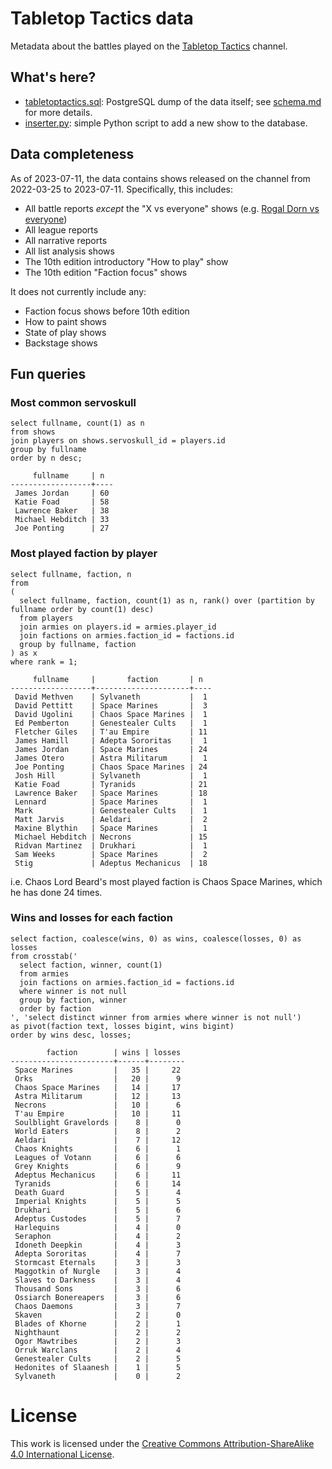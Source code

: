# Tabletop Tactics data

Metadata about the battles played on the [Tabletop Tactics](https://tabletoptactics.tv/) channel.

## What's here?

* [tabletoptactics.sql](tabletoptactics.sql): PostgreSQL dump of the data itself; see [schema.md](schema.md) for more details.
* [inserter.py](inserter.py): simple Python script to add a new show to the database.

## Data completeness

As of 2023-07-11, the data contains shows released on the channel from 2022-03-25 to 2023-07-11. Specifically, this includes:

* All battle reports _except_ the "X vs everyone" shows (e.g. [Rogal Dorn vs everyone](https://tabletoptactics.tv/2023/02/22/the-rogal-dorn-vs-everyone-warhammer-40000-battle-report/))
* All league reports
* All narrative reports
* All list analysis shows
* The 10th edition introductory "How to play" show
* The 10th edition "Faction focus" shows

It does not currently include any:

* Faction focus shows before 10th edition
* How to paint shows
* State of play shows
* Backstage shows

## Fun queries

### Most common servoskull

```
select fullname, count(1) as n
from shows
join players on shows.servoskull_id = players.id
group by fullname
order by n desc;
```

```
     fullname     | n
------------------+----
 James Jordan     | 60
 Katie Foad       | 58
 Lawrence Baker   | 38
 Michael Hebditch | 33
 Joe Ponting      | 27
```

### Most played faction by player

```
select fullname, faction, n
from
(
  select fullname, faction, count(1) as n, rank() over (partition by fullname order by count(1) desc)
  from players
  join armies on players.id = armies.player_id
  join factions on armies.faction_id = factions.id
  group by fullname, faction
) as x
where rank = 1;
``` 

```
     fullname     |       faction       | n
------------------+---------------------+----
 David Methven    | Sylvaneth           |  1
 David Pettitt    | Space Marines       |  3
 David Ugolini    | Chaos Space Marines |  1
 Ed Pemberton     | Genestealer Cults   |  1
 Fletcher Giles   | T'au Empire         | 11
 James Hamill     | Adepta Sororitas    |  1
 James Jordan     | Space Marines       | 24
 James Otero      | Astra Militarum     |  1
 Joe Ponting      | Chaos Space Marines | 24
 Josh Hill        | Sylvaneth           |  1
 Katie Foad       | Tyranids            | 21
 Lawrence Baker   | Space Marines       | 18
 Lennard          | Space Marines       |  1
 Mark             | Genestealer Cults   |  1
 Matt Jarvis      | Aeldari             |  2
 Maxine Blythin   | Space Marines       |  1
 Michael Hebditch | Necrons             | 15
 Ridvan Martinez  | Drukhari            |  1
 Sam Weeks        | Space Marines       |  2
 Stig             | Adeptus Mechanicus  | 18
```

i.e. Chaos Lord Beard's most played faction is Chaos Space Marines, which he has done 24 times.

### Wins and losses for each faction

```
select faction, coalesce(wins, 0) as wins, coalesce(losses, 0) as losses
from crosstab('
  select faction, winner, count(1)
  from armies
  join factions on armies.faction_id = factions.id
  where winner is not null
  group by faction, winner
  order by faction
', 'select distinct winner from armies where winner is not null')
as pivot(faction text, losses bigint, wins bigint)
order by wins desc, losses;
```

```
        faction        | wins | losses
-----------------------+------+--------
 Space Marines         |   35 |     22
 Orks                  |   20 |      9
 Chaos Space Marines   |   14 |     17
 Astra Militarum       |   12 |     13
 Necrons               |   10 |      6
 T'au Empire           |   10 |     11
 Soulblight Gravelords |    8 |      0
 World Eaters          |    8 |      2
 Aeldari               |    7 |     12
 Chaos Knights         |    6 |      1
 Leagues of Votann     |    6 |      6
 Grey Knights          |    6 |      9
 Adeptus Mechanicus    |    6 |     11
 Tyranids              |    6 |     14
 Death Guard           |    5 |      4
 Imperial Knights      |    5 |      5
 Drukhari              |    5 |      6
 Adeptus Custodes      |    5 |      7
 Harlequins            |    4 |      0
 Seraphon              |    4 |      2
 Idoneth Deepkin       |    4 |      3
 Adepta Sororitas      |    4 |      7
 Stormcast Eternals    |    3 |      3
 Maggotkin of Nurgle   |    3 |      4
 Slaves to Darkness    |    3 |      4
 Thousand Sons         |    3 |      6
 Ossiarch Bonereapers  |    3 |      6
 Chaos Daemons         |    3 |      7
 Skaven                |    2 |      0
 Blades of Khorne      |    2 |      1
 Nighthaunt            |    2 |      2
 Ogor Mawtribes        |    2 |      3
 Orruk Warclans        |    2 |      4
 Genestealer Cults     |    2 |      5
 Hedonites of Slaanesh |    1 |      5
 Sylvaneth             |    0 |      2
```

# License

This work is licensed under the [Creative Commons Attribution-ShareAlike 4.0 International License](http://creativecommons.org/licenses/by-sa/4.0/).
